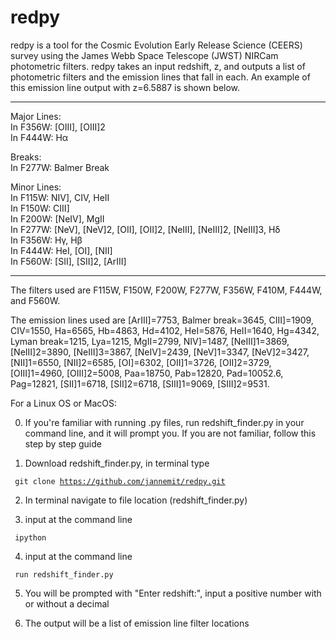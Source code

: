 # redpy 

redpy is a tool for the Cosmic Evolution Early Release Science (CEERS) survey using the James Webb Space Telescope (JWST) NIRCam photometric filters. redpy takes an input redshift, z, and outputs a list of photometric filters and the emission lines that fall in each. An example of this  emission line output with z=6.5887 is shown below.

-----------------------------------------------

Major Lines:<br/>
In F356W: [OIII], [OIII]2<br/>
In F444W: Hα<br/>


Breaks:<br/>
In F277W: Balmer Break<br/>


Minor Lines:<br/>
In F115W: NIV], CIV, HeII<br/>
In F150W: CIII]<br/>
In F200W: [NeIV], MgII<br/>
In F277W: [NeV], [NeV]2, [OII], [OII]2, [NeIII], [NeIII]2, [NeIII]3, Hδ<br/>
In F356W: Hγ, Hβ<br/>
In F444W: HeI, [OI], [NII]<br/>
In F560W: [SII], [SII]2, [ArIII]<br/>

-----------------------------------------------


The filters used are F115W, F150W, F200W, F277W, F356W, F410M, F444W, and F560W.

The emission lines used are [ArIII]=7753, Balmer break=3645, CIII]=1909, CIV=1550, Ha=6565, Hb=4863, Hd=4102, HeI=5876, HeII=1640, Hg=4342, Lyman break=1215, Lya=1215, MgII=2799, NIV]=1487, [NeIII]1=3869, [NeIII]2=3890, [NeIII]3=3867, [NeIV]=2439, [NeV]1=3347, [NeV]2=3427, [NII]1=6550, [NII]2=6585, [OI]=6302, [OII]1=3726, [OII]2=3729, [OIII]1=4960, [OIII]2=5008, Paa=18750, Pab=12820, Pad=10052.6, Pag=12821, [SII]1=6718, [SII]2=6718, [SIII]1=9069, [SIII]2=9531.



For a Linux OS or MacOS:

0. If you're familiar with running .py files, run redshift_finder.py in your command line, and it will prompt you. If you are not familiar, follow this step by step guide

1. Download redshift_finder.py, in terminal type

<code> git clone https://github.com/jannemit/redpy.git </code> 

2. In terminal navigate to file location (redshift_finder.py)

3. input at the command line

<code> ipython </code>

4. input at the command line

<code> run redshift_finder.py </code>

5. You will be prompted with "Enter redshift:", input a positive number with or without a decimal
    
6. The output will be a list of emission line filter locations 
